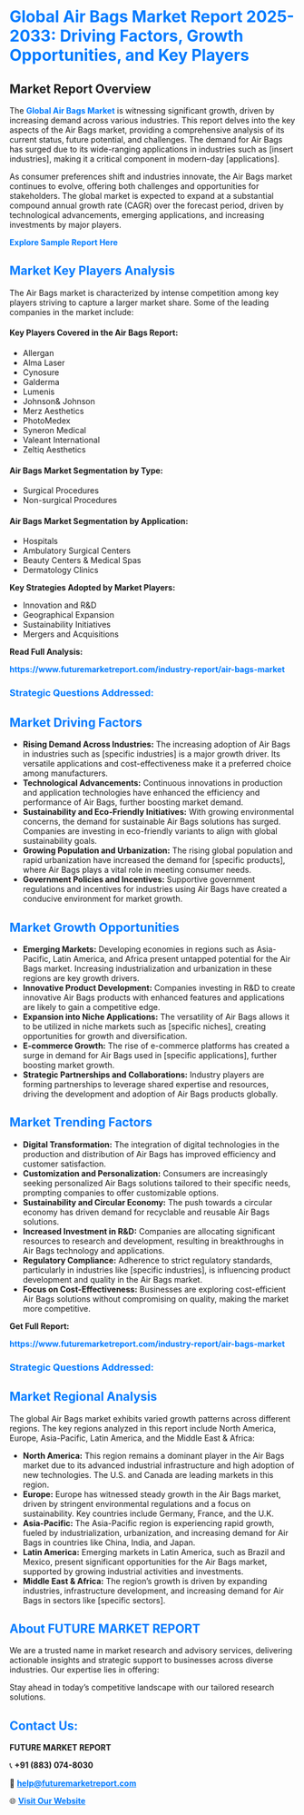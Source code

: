 <h1 style="color: #007BFF;">Global Air Bags Market Report 2025-2033: Driving Factors, Growth Opportunities, and Key Players</h1>

<section id="overview">
<h2>Market Report Overview</h2>
<p>The <a href="https://www.futuremarketreport.com/industry-report/air-bags-market" style="color: #007BFF; text-decoration: none;"><strong>Global Air Bags Market</strong></a> is witnessing significant growth, driven by increasing demand across various industries. This report delves into the key aspects of the Air Bags market, providing a comprehensive analysis of its current status, future potential, and challenges. The demand for Air Bags has surged due to its wide-ranging applications in industries such as [insert industries], making it a critical component in modern-day [applications].</p>
<p>As consumer preferences shift and industries innovate, the Air Bags market continues to evolve, offering both challenges and opportunities for stakeholders. The global market is expected to expand at a substantial compound annual growth rate (CAGR) over the forecast period, driven by technological advancements, emerging applications, and increasing investments by major players.</p>
</section>

<section id="overview">
<p><a href="https://www.futuremarketreport.com/request-sample/reportId=33125" style="color: #007BFF; text-decoration: none;"><strong>Explore Sample Report Here</strong></a></p>
</section>

<section id="key-players">
<h2 style="color: #007BFF;">Market Key Players Analysis</h2>
<p>The Air Bags market is characterized by intense competition among key players striving to capture a larger market share. Some of the leading companies in the market include:</p>
<h4>Key Players Covered in the Air Bags Report:</h4>
<ul><li>Allergan</li><li>Alma Laser</li><li>Cynosure</li><li>Galderma</li><li>Lumenis</li><li>Johnson&amp; Johnson</li><li>Merz Aesthetics</li><li>PhotoMedex</li><li>Syneron Medical</li><li>Valeant International</li><li>Zeltiq Aesthetics</li></ul>
<h4>Air Bags Market Segmentation by Type:</h4>
<ul><li>Surgical Procedures</li><li>Non-surgical Procedures</li></ul>

<h4>Air Bags Market Segmentation by Application:</h4>
<ul><li>Hospitals</li><li>Ambulatory Surgical Centers</li><li>Beauty Centers &amp; Medical Spas</li><li>Dermatology Clinics</li></ul>
<p><strong>Key Strategies Adopted by Market Players:</strong></p>
<ul>
<li>Innovation and R&D</li>
<li>Geographical Expansion</li>
<li>Sustainability Initiatives</li>
<li>Mergers and Acquisitions</li>
</ul>
</section>

<section>
<p><strong>Read Full Analysis: </strong></p><a href="https://www.futuremarketreport.com/industry-report/air-bags-market" style="color: #007BFF; text-decoration: none;"><strong>https://www.futuremarketreport.com/industry-report/air-bags-market</strong></a>
<h3 style="color: #007BFF;">Strategic Questions Addressed:</h3>
</section>

<section id="driving-factors">
<h2 style="color: #007BFF;">Market Driving Factors</h2>
<ul>
<li><strong>Rising Demand Across Industries:</strong> The increasing adoption of Air Bags in industries such as [specific industries] is a major growth driver. Its versatile applications and cost-effectiveness make it a preferred choice among manufacturers.</li>
<li><strong>Technological Advancements:</strong> Continuous innovations in production and application technologies have enhanced the efficiency and performance of Air Bags, further boosting market demand.</li>
<li><strong>Sustainability and Eco-Friendly Initiatives:</strong> With growing environmental concerns, the demand for sustainable Air Bags solutions has surged. Companies are investing in eco-friendly variants to align with global sustainability goals.</li>
<li><strong>Growing Population and Urbanization:</strong> The rising global population and rapid urbanization have increased the demand for [specific products], where Air Bags plays a vital role in meeting consumer needs.</li>
<li><strong>Government Policies and Incentives:</strong> Supportive government regulations and incentives for industries using Air Bags have created a conducive environment for market growth.</li>
</ul>
</section>

<section id="growth-opportunities">
<h2 style="color: #007BFF;">Market Growth Opportunities</h2>
<ul>
<li><strong>Emerging Markets:</strong> Developing economies in regions such as Asia-Pacific, Latin America, and Africa present untapped potential for the Air Bags market. Increasing industrialization and urbanization in these regions are key growth drivers.</li>
<li><strong>Innovative Product Development:</strong> Companies investing in R&D to create innovative Air Bags products with enhanced features and applications are likely to gain a competitive edge.</li>
<li><strong>Expansion into Niche Applications:</strong> The versatility of Air Bags allows it to be utilized in niche markets such as [specific niches], creating opportunities for growth and diversification.</li>
<li><strong>E-commerce Growth:</strong> The rise of e-commerce platforms has created a surge in demand for Air Bags used in [specific applications], further boosting market growth.</li>
<li><strong>Strategic Partnerships and Collaborations:</strong> Industry players are forming partnerships to leverage shared expertise and resources, driving the development and adoption of Air Bags products globally.</li>
</ul>
</section>

<section id="trending-factors">
<h2 style="color: #007BFF;">Market Trending Factors</h2>
<ul>
<li><strong>Digital Transformation:</strong> The integration of digital technologies in the production and distribution of Air Bags has improved efficiency and customer satisfaction.</li>
<li><strong>Customization and Personalization:</strong> Consumers are increasingly seeking personalized Air Bags solutions tailored to their specific needs, prompting companies to offer customizable options.</li>
<li><strong>Sustainability and Circular Economy:</strong> The push towards a circular economy has driven demand for recyclable and reusable Air Bags solutions.</li>
<li><strong>Increased Investment in R&D:</strong> Companies are allocating significant resources to research and development, resulting in breakthroughs in Air Bags technology and applications.</li>
<li><strong>Regulatory Compliance:</strong> Adherence to strict regulatory standards, particularly in industries like [specific industries], is influencing product development and quality in the Air Bags market.</li>
<li><strong>Focus on Cost-Effectiveness:</strong> Businesses are exploring cost-efficient Air Bags solutions without compromising on quality, making the market more competitive.</li>
</ul>
</section>

<section>
<p><strong>Get Full Report: </strong></p><a href="https://www.futuremarketreport.com/industry-report/air-bags-market" style="color: #007BFF; text-decoration: none;"><strong>https://www.futuremarketreport.com/industry-report/air-bags-market</strong></a>
<h3 style="color: #007BFF;">Strategic Questions Addressed:</h3>
</section>


<section id="regional-analysis">
<h2 style="color: #007BFF;">Market Regional Analysis</h2>
<p>The global Air Bags market exhibits varied growth patterns across different regions. The key regions analyzed in this report include North America, Europe, Asia-Pacific, Latin America, and the Middle East & Africa:</p>
<ul>
<li><strong>North America:</strong> This region remains a dominant player in the Air Bags market due to its advanced industrial infrastructure and high adoption of new technologies. The U.S. and Canada are leading markets in this region.</li>
<li><strong>Europe:</strong> Europe has witnessed steady growth in the Air Bags market, driven by stringent environmental regulations and a focus on sustainability. Key countries include Germany, France, and the U.K.</li>
<li><strong>Asia-Pacific:</strong> The Asia-Pacific region is experiencing rapid growth, fueled by industrialization, urbanization, and increasing demand for Air Bags in countries like China, India, and Japan.</li>
<li><strong>Latin America:</strong> Emerging markets in Latin America, such as Brazil and Mexico, present significant opportunities for the Air Bags market, supported by growing industrial activities and investments.</li>
<li><strong>Middle East & Africa:</strong> The region’s growth is driven by expanding industries, infrastructure development, and increasing demand for Air Bags in sectors like [specific sectors].</li>
</ul>
</section>

<footer>
<h2 style="color: #007BFF;">About FUTURE MARKET REPORT</h2>
<p>We are a trusted name in market research and advisory services, delivering actionable insights and strategic support to businesses across diverse industries. Our expertise lies in offering:</p>

<p>Stay ahead in today’s competitive landscape with our tailored research solutions.</p>

<h2 style="color: #007BFF;">Contact Us:</h2>
<p><strong>FUTURE MARKET REPORT</strong></p>
<p>📞 <strong>+91 (883) 074-8030</strong></p>
<p>📧 <strong><a href="mailto:help@futuremarketreport.com" style="color: #007BFF;">help@futuremarketreport.com</a></strong></p>
<p>🌐 <strong><a href="https://www.futuremarketreport.com/" style="color: #007BFF;">Visit Our Website</a></strong></p>
</footer>